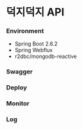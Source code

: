 # 덕지덕지 API 

### Environment 
- Spring Boot 2.6.2
- Spring Webflux
- r2dbc/mongodb-reactive

### Swagger

### Deploy 

### Monitor

### Log

